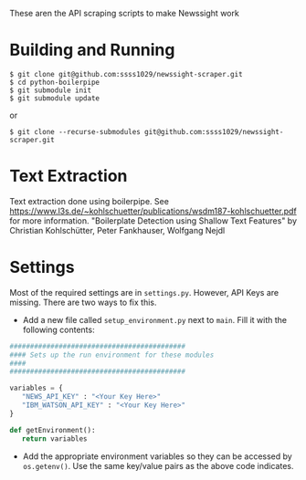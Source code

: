 These aren the API scraping scripts to make Newssight work

# Building and Running
```
$ git clone git@github.com:ssss1029/newssight-scraper.git
$ cd python-boilerpipe
$ git submodule init
$ git submodule update
```
or
```
$ git clone --recurse-submodules git@github.com:ssss1029/newssight-scraper.git	
```

# Text Extraction
Text extraction done using boilerpipe.
See https://www.l3s.de/~kohlschuetter/publications/wsdm187-kohlschuetter.pdf for more information. "Boilerplate Detection using Shallow Text Features" by Christian Kohlschütter, Peter Fankhauser, Wolfgang Nejdl

# Settings
Most of the required settings are in `settings.py`. However, API Keys are missing. There are two ways to fix this.
 - Add a new file called `setup_environment.py` next to `main`. Fill it with the following contents:
 ```python
###########################################
#### Sets up the run environment for these modules
####
###########################################

variables = {
	"NEWS_API_KEY" : "<Your Key Here>"
	"IBM_WATSON_API_KEY" : "<Your Key Here>"
}

def getEnvironment():
	return variables
 ```
  - Add the appropriate environment variables so they can be accessed by `os.getenv()`. Use the same key/value pairs as the above code indicates.

  